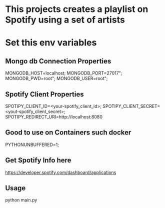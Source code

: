 # This projects creates a playlist on Spotify using a set of artists

# Set this env variables
## Mongo db Connection Properties
MONGODB_HOST=localhost;
MONGODB_PORT=27017";
MONGODB_PWD=root";
MONGODB_USER=root";

## Spotify Client Properties
SPOTIPY_CLIENT_ID=<your-spotify_client_id>;
SPOTIPY_CLIENT_SECRET=<yout-spotify_client_secret>;
SPOTIPY_REDIRECT_URI=http://localhost:8080

## Good to use on Containers such docker
PYTHONUNBUFFERED=1;

## Get Spotify Info here
https://developer.spotify.com/dashboard/applications


## Usage
python main.py